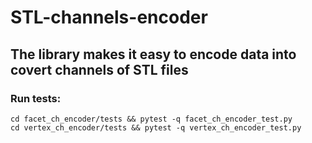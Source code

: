 # STL-channels-encoder

## The library makes it easy to encode data into covert channels of STL files

### Run tests:

    cd facet_ch_encoder/tests && pytest -q facet_ch_encoder_test.py
    cd vertex_ch_encoder/tests && pytest -q vertex_ch_encoder_test.py 
